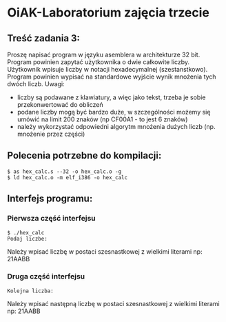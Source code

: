  # OiAK-Laboratorium zajęcia trzecie
## Treść zadania 3:
Proszę napisać program w języku asemblera w architekturze 32 bit. Program powinien zapytać użytkownika o dwie całkowite liczby. Użytkownik wpisuje liczby w notacji hexadecymalnej (szestanstkowo). Program powinien wypisać na standardowe wyjście wynik mnożenia tych dwóch liczb.
Uwagi:
* liczby są podawane z klawiatury, a więc jako tekst, trzeba je sobie przekonwertować do obliczeń
* podane liczby mogą być bardzo duże, w szczególności możemy się umówić na limit 200 znaków (np CF00A1 - to jest 6 znaków)
* należy wykorzystać odpowiedni algorytm mnożenia dużych liczb (np. mnożenie przez części)
## Polecenia potrzebne do kompilacji:
```
$ as hex_calc.s --32 -o hex_calc.o -g
$ ld hex_calc.o -m elf_i386 -o hex_calc
```
## Interfejs programu:
### Pierwsza część interfejsu
```
$ ./hex_calc
Podaj liczbe:
```
Należy wpisać liczbę w postaci szesnastkowej z wielkimi literami np: 21AABB
### Druga część interfejsu
```
Kolejna liczba:
```
Należy wpisać następną liczbę w postaci szesnastkowej z wielkimi literami np: 21AABB


